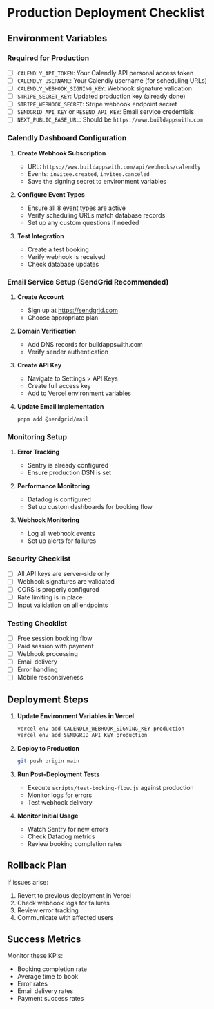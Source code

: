 # Production Deployment Checklist

## Environment Variables

### Required for Production
- [ ] `CALENDLY_API_TOKEN`: Your Calendly API personal access token
- [ ] `CALENDLY_USERNAME`: Your Calendly username (for scheduling URLs)
- [ ] `CALENDLY_WEBHOOK_SIGNING_KEY`: Webhook signature validation
- [ ] `STRIPE_SECRET_KEY`: Updated production key (already done)
- [ ] `STRIPE_WEBHOOK_SECRET`: Stripe webhook endpoint secret
- [ ] `SENDGRID_API_KEY` or `RESEND_API_KEY`: Email service credentials
- [ ] `NEXT_PUBLIC_BASE_URL`: Should be `https://www.buildappswith.com`

### Calendly Dashboard Configuration

1. **Create Webhook Subscription**
   - URL: `https://www.buildappswith.com/api/webhooks/calendly`
   - Events: `invitee.created`, `invitee.canceled`
   - Save the signing secret to environment variables

2. **Configure Event Types**
   - Ensure all 8 event types are active
   - Verify scheduling URLs match database records
   - Set up any custom questions if needed

3. **Test Integration**
   - Create a test booking
   - Verify webhook is received
   - Check database updates

### Email Service Setup (SendGrid Recommended)

1. **Create Account**
   - Sign up at https://sendgrid.com
   - Choose appropriate plan

2. **Domain Verification**
   - Add DNS records for buildappswith.com
   - Verify sender authentication

3. **Create API Key**
   - Navigate to Settings > API Keys
   - Create full access key
   - Add to Vercel environment variables

4. **Update Email Implementation**
   ```bash
   pnpm add @sendgrid/mail
   ```

### Monitoring Setup

1. **Error Tracking**
   - Sentry is already configured
   - Ensure production DSN is set

2. **Performance Monitoring**
   - Datadog is configured
   - Set up custom dashboards for booking flow

3. **Webhook Monitoring**
   - Log all webhook events
   - Set up alerts for failures

### Security Checklist

- [ ] All API keys are server-side only
- [ ] Webhook signatures are validated
- [ ] CORS is properly configured
- [ ] Rate limiting is in place
- [ ] Input validation on all endpoints

### Testing Checklist

- [ ] Free session booking flow
- [ ] Paid session with payment
- [ ] Webhook processing
- [ ] Email delivery
- [ ] Error handling
- [ ] Mobile responsiveness

## Deployment Steps

1. **Update Environment Variables in Vercel**
   ```bash
   vercel env add CALENDLY_WEBHOOK_SIGNING_KEY production
   vercel env add SENDGRID_API_KEY production
   ```

2. **Deploy to Production**
   ```bash
   git push origin main
   ```

3. **Run Post-Deployment Tests**
   - Execute `scripts/test-booking-flow.js` against production
   - Monitor logs for errors
   - Test webhook delivery

4. **Monitor Initial Usage**
   - Watch Sentry for new errors
   - Check Datadog metrics
   - Review booking completion rates

## Rollback Plan

If issues arise:
1. Revert to previous deployment in Vercel
2. Check webhook logs for failures
3. Review error tracking
4. Communicate with affected users

## Success Metrics

Monitor these KPIs:
- Booking completion rate
- Average time to book
- Error rates
- Email delivery rates
- Payment success rates